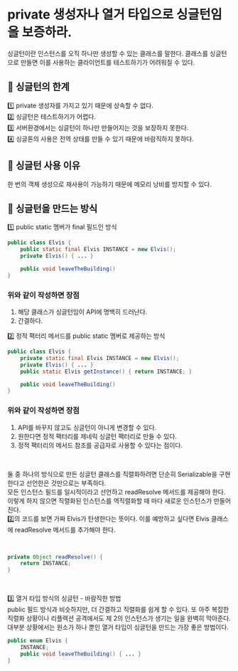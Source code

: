 # private 생성자나 열거 타입으로 싱글턴임을 보증하라. <br>

싱글턴이란 인스턴스를 오직 하나만 생성할 수 있는 클래스를 말한다. 클래스를 싱글턴으로 만들면 이를 사용하는 클라이언트를 테스트하기가 어려워질 수 있다.  <br>

## 📌 싱글턴의 한계 <br>
1️⃣ private 생성자를 가지고 있기 때문에 상속할 수 없다. <br>
2️⃣ 싱글턴은 테스트하기가 어렵다. <br>
3️⃣ 서버환경에서는 싱글턴이 하나만 만들어지는 것을 보장하지 못한다. <br>
4️⃣ 싱글톤의 사용은 전역 상태를 만들 수 있기 때문에 바람직하지 못하다. <br>

## 📌 싱글턴 사용 이유 <br>
한 번의 객체 생성으로 재사용이 가능하기 때문에 메모리 낭비를 방지할 수 있다. <br>

## 📌 싱글턴을 만드는 방식 <br>
1️⃣ public static 멤버가 final 필드인 방식 <br>
```java
public class Elvis {
	public static final Elvis INSTANCE = new Elvis();
	private Elvis() { ... }

	public void leaveTheBuilding()
}
```

### 위와 같이 작성하면 장점 <br>
1. 해당 클래스가 싱글턴임이 API에 명백히 드러난다. <br>
2. 간결하다. <br>

2️⃣ 정적 팩터리 메서드를 public static 멤버로 제공하는 방식 <br>
```java
public class Elvis {
	private static final Elvis INSTANCE = new Elvis();
	private Elvis() { ... }
	public static Elvis getInstance() { return INSTANCE; }

	public void leaveTheBuilding()
}
```

### 위와 같이 작성하면 장점 <br>
1. API를 바꾸지 않고도 싱글턴이 아니게 변경할 수 있다. <br>
2. 원한다면 정적 팩터리를 제네릭 싱글턴 팩터리로 만들 수 있다. <br>
3. 정적 팩터리의 메서드 참조를 공급자로 사용할 수 있다는 점이다. <br>
<br>

둘 중 하나의 방식으로 만든 싱글턴 클래스를 직렬화하려면 단순히 Serializable을 구현한다고 선언한은 것만으로는 부족하다. <br>
모든 인스턴스 필드를 일시적이라고 선언하고 readResolve 메서드를 제공해야 한다. 이렇게 하지 않으면 직렬화된 인스턴스를 역직렬화할 때 마다 새로운 인스턴스가 만들어진다. <br>
2️⃣의 코드를 보면 가짜 Elvis가 탄생한다는 뜻이다. 이를 예방하고 싶다면 Elvis 클래스에 readResolve 메서드를 추가해야 한다. <br>

<br>

```java
private Object readResolve() {
	return INSTANCE;
}
```

<br>

3️⃣ 열거 타입 방식의 싱글턴 - 바람직한 방법 <br>
public 필드 방식과 비슷하지만, 더 간결하고 직렬화를 쉽게 할 수 있다. 또 아주 복잡한 직렬화 상황이나 리플렉션 공격에서도 제 2의 인스턴스가 생기는 일을 완벽히 막아준다. <br>
대부분 상황에서는 원소가 하나 뿐인 열거 타입이 싱글턴을 만드는 가장 좋은 방법이다. <br>

```java
public enum Elvis {
	INSTANCE;
	public void leaveTheBuilding() { ... }
}
```
